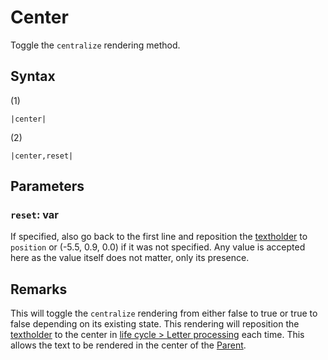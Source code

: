 # Center

Toggle the `centralize` rendering method.

## Syntax

(1)

````
|center|
````

(2)

````
|center,reset|
````

## Parameters

### `reset`:  var

If specified, also go back to the first line and reposition the [textholder](../../Notable%20local%20variable/textholder.md) to `position` or (-5.5, 0.9, 0.0) if it was not specified. Any value is accepted here as the value itself does not matter, only its presence.

## Remarks

This will toggle the `centralize` rendering from either false to true or true to false depending on its existing state. This rendering will reposition the [textholder](../../Notable%20local%20variable/textholder.md) to the center in [life cycle > Letter processing](../../life%20cycle.md#letter-processing) each time. This allows the text to be rendered in the center of the [Parent](Parent.md).
